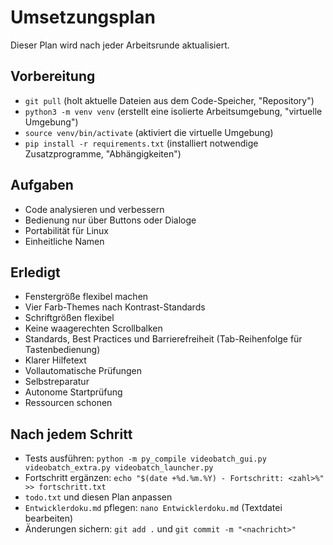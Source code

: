 # Umsetzungsplan

Dieser Plan wird nach jeder Arbeitsrunde aktualisiert.

## Vorbereitung
- `git pull` (holt aktuelle Dateien aus dem Code-Speicher, "Repository")
- `python3 -m venv venv` (erstellt eine isolierte Arbeitsumgebung, "virtuelle Umgebung")
- `source venv/bin/activate` (aktiviert die virtuelle Umgebung)
- `pip install -r requirements.txt` (installiert notwendige Zusatzprogramme, "Abhängigkeiten")

## Aufgaben
- Code analysieren und verbessern
- Bedienung nur über Buttons oder Dialoge
- Portabilität für Linux
- Einheitliche Namen

## Erledigt
- Fenstergröße flexibel machen
- Vier Farb-Themes nach Kontrast-Standards
- Schriftgrößen flexibel
- Keine waagerechten Scrollbalken
- Standards, Best Practices und Barrierefreiheit (Tab-Reihenfolge für Tastenbedienung)
- Klarer Hilfetext
- Vollautomatische Prüfungen
- Selbstreparatur
- Autonome Startprüfung
- Ressourcen schonen

## Nach jedem Schritt
- Tests ausführen: `python -m py_compile videobatch_gui.py videobatch_extra.py videobatch_launcher.py`
- Fortschritt ergänzen: `echo "$(date +%d.%m.%Y) - Fortschritt: <zahl>%" >> fortschritt.txt`
- `todo.txt` und diesen Plan anpassen
- `Entwicklerdoku.md` pflegen: `nano Entwicklerdoku.md` (Textdatei bearbeiten)
- Änderungen sichern: `git add .` und `git commit -m "<nachricht>"`
